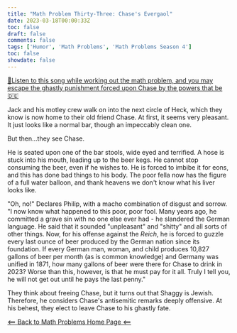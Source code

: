 ```yaml
---
title: "Math Problem Thirty-Three: Chase's Evergaol"
date: 2023-03-18T00:00:33Z
toc: false
draft: false
comments: false
tags: ['Humor', 'Math Problems', 'Math Problems Season 4']
toc: false
showdate: false
---
```


[🍺Listen to this song while working out the math problem, and you may escape the ghastly punishment forced upon Chase by the powers that be🇩🇪](https://www.youtube.com/watch?v=qGuY3Nin8yU)

Jack and his motley crew walk on into the next circle of Heck, which they know is now home to their old friend Chase. At first, it seems very pleasant. It just looks like a normal bar, though an impeccably clean one.

But then...they see Chase.

He is seated upon one of the bar stools, wide eyed and terrified. A hose is stuck into his mouth, leading up to the beer kegs. He cannot stop consuming the beer, even if he wishes to. He is forced to imbibe it for eons, and this has done bad things to his body. The poor fella now has the figure of a full water balloon, and thank heavens we don't know what his liver looks like. 

"Oh, no!" Declares Philip, with a macho combination of disgust and sorrow. "I now know what happened to this poor, poor fool. Many years ago, he committed a grave sin with no one else ever had - he slandered the German language. He said that it sounded "unpleasant" and "shitty" and all sorts of other things. Now, for his offense against the *Reich*, he is forced to guzzle every last ounce of beer produced by the German nation since its foundation. If every German man, woman, and child produces 10,827 gallons of beer per month (as is common knowledge) and Germany was unified in 1871, how many gallons of beer were there for Chase to drink in 2023? Worse than this, however, is that he must pay for it all. Truly I tell you, he will not get out until he pays the last penny."

They think about freeing Chase, but it turns out that Shaggy is Jewish. Therefore, he considers Chase's antisemitic remarks deeply offensive. At his behest, they elect to leave Chase to his ghastly fate.

[<== Back to Math Problems Home Page <==](/humor/problems/#season-four-the-harrowing-of-heck)
